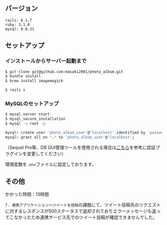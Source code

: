 ## バージョン

```
rails: 6.1.7
ruby: 3.1.0
mysql: 8.0.31
```

## セットアップ

### インストールからサーバー起動まで

```sh
$ git clone git@github.com:masaki2001/photo_album.git
$ bundle install
$ brew install imagemagick

$ rails s
```

### MySQLのセットアップ

```sh
$ mysql.server start
$ mysql_secure_installation
$ mysql -u root -p

mysql> create user 'photo_album_user'@'localhost' identified by 'password';
mysql> grant all on *.* to 'photo_album_user'@'localhost';
```

（Sequel Pro等、DB GUI管理ツールを使用される場合は[こちら](https://qiita.com/ysk1o/items/7f0ca12ced72363f9448)を参考に認証プラグインを変更してください）

環境変数を`.env`ファイルに設定しております。

## その他

かかった時間：13時間

`7. 連携アプリケーションへツイートを投稿`の課題にて、ツイート投稿先のリクエストに対するレスポンスが500ステータスで返却されておりエラーメッセージも返ってこなかったため連携サービス先でのツイート投稿が確認できませんでした。
